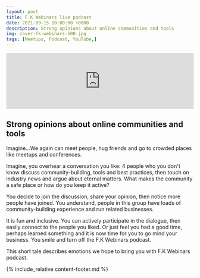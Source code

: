 ```yaml
---
layout: post
title: F.K Webinars live podcast
date: 2021-09-15 10:00:00 +0000
description: Strong opinions about online communities and tools
img: cover-fk-webinars-500.jpg
tags: [Meetups, Podcast, YouTube,]
---
```


<div class="embed-youtube">
<iframe width="100%" height="auto" src="https://www.youtube.com/embed/C16Qm7G7IO0" frameborder="0" allow="accelerometer; autoplay; encrypted-media; gyroscope; picture-in-picture" allowfullscreen></iframe>
</div>

## Strong opinions about online communities and tools

Imagine...We again can meet people, hug friends and go to crowded places like meetups and conferences.

Imagine, you overhear a conversation you like: 4 people who you don't know discuss community-building, tools and best practices, then touch on industry news and argue about eternal matters. What makes the community a safe place or how do you keep it active?

You decide to join the discussion, share your opinion, then notice more people have joined. You understand, people in this group have loads of community-building experience and run related businesses.

It is fun and inclusive. You can actively participate in the dialogue, then easily connect to the people you liked. Or just feel you had a good time, perhaps learned something and it is now time for you to go mind your business. You smile and turn off the F.K Webinars podcast.

This short tale describes emotions we hope to bring you with F.K Webinars podcast.

{% include_relative content-footer.md %}